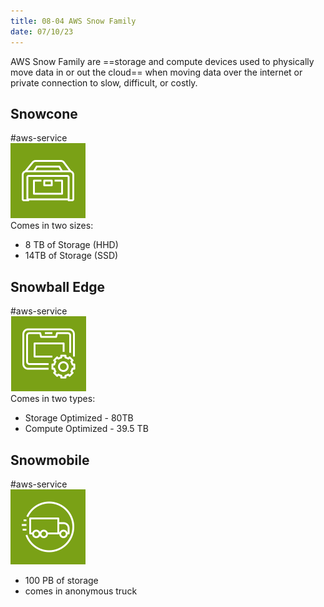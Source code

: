 ```yaml
---
title: 08-04 AWS Snow Family
date: 07/10/23
---
```


AWS Snow Family are ==storage and compute devices used to physically move data in or out the cloud== when moving data over the internet or private connection to slow, difficult, or costly.

## Snowcone

\#aws-service   
![75](../../images/icons/Snowcone_Icon.png)  
Comes in two sizes:

* 8 TB of Storage (HHD)
* 14TB of Storage (SSD)

## Snowball Edge

\#aws-service   
![75](../../images/icons/Snowbal_Edge_Icon.png)  
Comes in two types:

* Storage Optimized - 80TB
* Compute Optimized - 39.5 TB

## Snowmobile

\#aws-service   
![70](../../images/icons/Snowmobile_Icon.png)

* 100 PB of storage
* comes in anonymous truck
